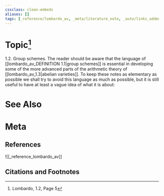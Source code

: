 ```yaml
---
cssclass: clean-embeds
aliases: []
tags: [_reference/lombardo_av, _meta/literature_note, _auto/links_added, _meta/narrative, _meta/TODO/change_title]
---
```

# Topic[^1]
1.2. Group schemes. The reader should be aware that the language of [[lombardo_av_DEFINITION 1.1|group schemes]] is essential in developing some of the more advanced parts of the arithmetic theory of [[lombardo_av_1.3|abelian varieties]]. To keep these notes as elementary as possible we shall try to avoid this language as much as possible, but it is still useful to have at least a vague idea of what it is about:


# See Also

# Meta
## References
![[_reference_lombardo_av]]

## Citations and Footnotes
[^1]: Lombardo, 1.2, Page 5
